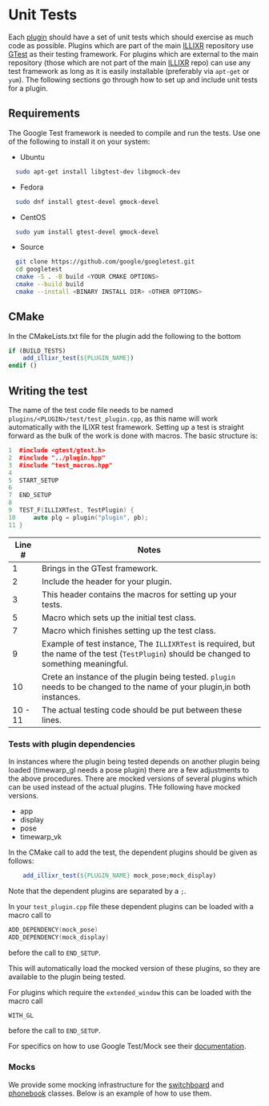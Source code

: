 # Unit Tests

Each [plugin][1] should have a set of unit tests which should exercise as much code as possible.
Plugins which are part of the main [ILLIXR][2] repository use [GTest][3] as their testing framework.
For plugins which are external to the main repository (those which are not part of the main [ILLIXR][2] repo) can use any test framework as long as it is easily installable (preferably via `apt-get` or `yum`).
The following sections go through how to set up and include unit tests for a plugin.

## Requirements

The Google Test framework is needed to compile and run the tests. Use one of the following to install it on your system:

- Ubuntu
```bash
  sudo apt-get install libgtest-dev libgmock-dev
```
- Fedora
```bash
  sudo dnf install gtest-devel gmock-devel
```
- CentOS
```bash
  sudo yum install gtest-devel gmock-devel
```
- Source
```bash
  git clone https://github.com/google/googletest.git
  cd googletest
  cmake -S . -B build <YOUR CMAKE OPTIONS>
  cmake --build build
  cmake --install <BINARY INSTALL DIR> <OTHER OPTIONS>
```

## CMake

In the CMakeLists.txt file for the plugin add the following to the bottom

```cmake
if (BUILD_TESTS)
    add_illixr_test(${PLUGIN_NAME})
endif ()
```

## Writing the test

The name of the test code file needs to be named `plugins/<PLUGIN>/test/test_plugin.cpp`, as this name will work automatically with the ILIXR test framework. 
Setting up a test is straight forward as the bulk of the work is done with macros. The basic structure is:

```C++
1  #include <gtest/gtest.h>
2  #include "../plugin.hpp"
3  #include "test_macros.hpp"
4
5  START_SETUP
6
7  END_SETUP
8
9  TEST_F(ILLIXRTest, TestPlugin) {
10     auto plg = plugin("plugin", pb);
11 }
```

| Line #   | Notes                                                                                                                                      |
|----------|--------------------------------------------------------------------------------------------------------------------------------------------|
| 1        | Brings in the GTest framework.                                                                                                             |
| 2        | Include the header for your plugin.                                                                                                        |
| 3        | This header contains the macros for setting up your tests.                                                                                 |
| 5        | Macro which sets up the initial test class.                                                                                                |
| 7        | Macro which finishes setting up the test class.                                                                                            |
| 9        | Example of test instance, The `ILLIXRTest` is required, but the name of the test (`TestPlugin`) should be changed to something meaningful. |
| 10       | Crete an instance of the plugin being tested. `plugin` needs to be changed to the name of your plugin,in both instances.                   |
| 10 - 11  | The actual testing code should be put between these lines.                                                                                 | 

### Tests with plugin dependencies

In instances where the plugin being tested depends on another plugin being loaded (timewarp_gl needs a pose plugin) there are a few adjustments to the above procedures. There are mocked versions of several plugins which can be used instead of the actual plugins. THe following have mocked versions.

- app
- display
- pose
- timewarp_vk

In the CMake call to add the test, the dependent plugins should be given as follows:

```cmake
    add_illixr_test(${PLUGIN_NAME} mock_pose;mock_display)
```
Note that the dependent plugins are separated by a `;`.

In your `test_plugin.cpp` file these dependent plugins can be loaded with a macro call to

```C++
ADD_DEPENDENCY(mock_pose)
ADD_DEPENDENCY(mock_display)
```
before the call to `END_SETUP`.

This will automatically load the mocked version of these plugins, so they are available to the plugin being tested.

For plugins which require the `extended_window` this can be loaded with the macro call

```C++
WITH_GL
```
before the call to `END_SETUP`.

For specifics on how to use Google Test/Mock see their [documentation][3].

### Mocks

We provide some mocking infrastructure for the [switchboard][4] and [phonebook][5] classes. Below is an example of how to use them.

[1]:   glossary.md#plugin
[2]:   https://github.com/ILLIXR/ILLIXR
[3]:   https://google.github.io/googletest/
[4]:   glossary.md#switchboard
[5]:   glossary.md#phonebook
